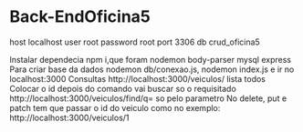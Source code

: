 # Back-EndOficina5

host	localhost
user	root
password	root
port	3306
db	crud_oficina5

Instalar dependecia npm i,que foram nodemon body-parser mysql express
Para criar base da dados nodemon db/conexao.js, nodemon index.js e ir no localhost:3000
Consultas http://localhost:3000/veiculos/ lista todos
Colocar o id depois do comando vai buscar so o requisitado http://localhost:3000/veiculos/find/q= so pelo parametro 
No delete, put e patch tem que passar o id do veiculo como no exemplo: http://localhost:3000/veiculos/1


